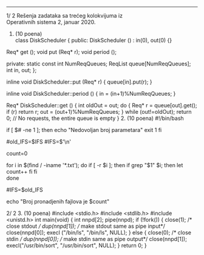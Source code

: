 --------------------------------------------------------------------------------


1/  2 
Rešenja zadataka sa trećeg kolokvijuma iz  
Operativnih sistema 2, januar 2020. 
1. (10 poena)   
class DiskScheduler { 
public: 
  DiskScheduler () : in(0), out(0) {} 
 
  Req* get (); 
  void put (Req* r); 
  void period (); 
 
private: 
  static const int NumReqQueues; 
  ReqList queue[NumReqQueues]; 
  int in, out; 
}; 
 
inline void DiskScheduler::put (Req* r) { queue[in].put(r); } 
 
inline void DiskScheduler::period () { in = (in+1)%NumReqQueues; } 
 
Req* DiskScheduler::get () { 
  int oldOut = out; 
  do { 
    Req* r = queue[out].get(); 
    if (r) return r; 
    out = (out+1)%NumReqQueues; 
  } while (out!=oldOut); 
  return 0; // No requests, the entire queue is empty 
} 
2. (10 poena) 
#!/bin/bash 
 
if [ $# -ne 1 ]; then 
    echo "Nedovoljan broj parametara" 
    exit 1 
fi 
 
#old_IFS=$IFS 
#IFS=$'\n' 
 
count=0 
 
for i in $(find / -iname '*.txt'); do 
  if [ -r $i ]; then 
    if grep "$1" $i; then 
      let count++ 
    fi 
  fi  
done 
 
#IFS=$old_IFS 
 
echo "Broj pronadjenih fajlova je $count" 
 

2/  2 
3. (10 poena) 
#include <stdio.h> 
#include <stdlib.h> 
#include <unistd.h> 
int main(void) { 
  int nnpd[2]; 
  pipe(nnpd); 
  if (!fork()) { 
    close(1); /* close stdout */ 
    dup(nnpd[1]); /* make stdout same as pipe input*/ 
    close(nnpd[0]); 
    execl ("/bin/ls", "/bin/ls", NULL); 
 } else { 
    close(0); /* close stdin */ 
    dup(nnpd[0]); /* make stdin same as pipe output*/ 
    close(nnpd[1]); 
    execl("/usr/bin/sort", "/usr/bin/sort", NULL); 
 } 
 return 0; 
} 
 
 